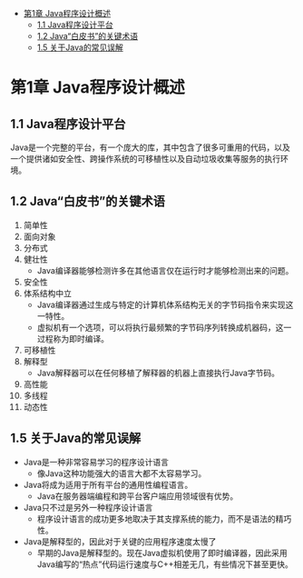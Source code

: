 - [第1章 Java程序设计概述](#第1章-java程序设计概述)
  - [1.1 Java程序设计平台](#11-java程序设计平台)
  - [1.2 Java“白皮书”的关键术语](#12-java白皮书的关键术语)
  - [1.5 关于Java的常见误解](#15-关于java的常见误解)
# 第1章 Java程序设计概述
## 1.1 Java程序设计平台
Java是一个完整的平台，有一个庞大的库，其中包含了很多可重用的代码，以及一个提供诸如安全性、跨操作系统的可移植性以及自动垃圾收集等服务的执行环境。
## 1.2 Java“白皮书”的关键术语
1. 简单性
2. 面向对象
3. 分布式
4. 健壮性
   * Java编译器能够检测许多在其他语言仅在运行时才能够检测出来的问题。
5. 安全性
6. 体系结构中立
   * Java编译器通过生成与特定的计算机体系结构无关的字节码指令来实现这一特性。
   * 虚拟机有一个选项，可以将执行最频繁的字节码序列转换成机器码，这一过程称为即时编译。
7. 可移植性
8. 解释型
    * Java解释器可以在任何移植了解释器的机器上直接执行Java字节码。
9.  高性能
10. 多线程
11. 动态性

## 1.5 关于Java的常见误解
* Java是一种非常容易学习的程序设计语言
  * 像Java这种功能强大的语言大都不太容易学习。
* Java将成为适用于所有平台的通用性编程语言。
  * Java在服务器端编程和跨平台客户端应用领域很有优势。
* Java只不过是另外一种程序设计语言
  * 程序设计语言的成功更多地取决于其支撑系统的能力，而不是语法的精巧性。
* Java是解释型的，因此对于关键的应用程序速度太慢了
  * 早期的Java是解释型的。现在Java虚拟机使用了即时编译器，因此采用Java编写的“热点”代码运行速度与C++相差无几，有些情况下甚至更快。